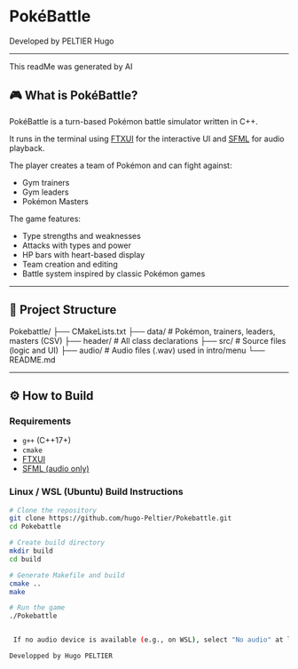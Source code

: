 # PokéBattle

Developed by PELTIER Hugo

---
This readMe was generated by AI
## 🎮 What is PokéBattle?

PokéBattle is a turn-based Pokémon battle simulator written in C++.

It runs in the terminal using [FTXUI](https://github.com/ArthurSonzogni/ftxui) for the interactive UI and [SFML](https://www.sfml-dev.org/) for audio playback.

The player creates a team of Pokémon and can fight against:
- Gym trainers
- Gym leaders
- Pokémon Masters

The game features:
- Type strengths and weaknesses
- Attacks with types and power
- HP bars with heart-based display
- Team creation and editing
- Battle system inspired by classic Pokémon games

---

## 🧱 Project Structure
Pokebattle/
├── CMakeLists.txt
├── data/ # Pokémon, trainers, leaders, masters (CSV)
├── header/ # All class declarations
├── src/ # Source files (logic and UI)
├── audio/ # Audio files (.wav) used in intro/menu
└── README.md


---

## ⚙️ How to Build

### Requirements

- `g++` (C++17+)
- `cmake`
- [FTXUI](https://github.com/ArthurSonzogni/ftxui)
- [SFML (audio only)](https://www.sfml-dev.org/)

### Linux / WSL (Ubuntu) Build Instructions

```bash
# Clone the repository
git clone https://github.com/hugo-Peltier/Pokebattle.git
cd Pokebattle

# Create build directory
mkdir build
cd build

# Generate Makefile and build
cmake ..
make

# Run the game
./Pokebattle


 If no audio device is available (e.g., on WSL), select "No audio" at launch.

Developped by Hugo PELTIER
